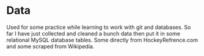 # Data
Used for some practice while learning to work with git and databases.
So far I have just collected and cleaned a bunch data then put it in some relational MySQL database tables. 
Some directly from HockeyRefrence.com and some scraped from Wikipedia.
